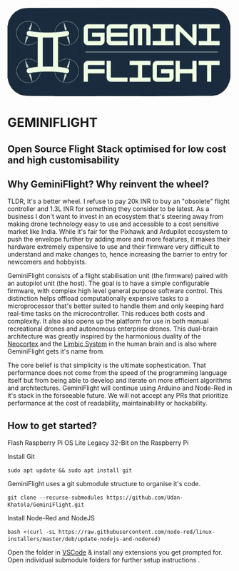 ![GeminiFlight Logo](Logo.png)

# GEMINIFLIGHT
## Open Source Flight Stack optimised for low cost and high customisability

## Why GeminiFlight? Why reinvent the wheel? 
TLDR, It's a better wheel. 
I refuse to pay 20k INR to buy an "obsolete" flight controller and 1.3L INR for something they consider to be latest. As a business I don't want to invest in an ecosystem that's steering away from making drone technology easy to use and accessible to a cost sensitive market like India. While it's fair for the Pixhawk and Ardupilot ecosystem to push the envelope further by adding more and more features, it makes their hardware extremely expensive to use and their firmware very difficult to understand and make changes to, hence increasing the barrier to entry for newcomers and hobbyists.

GeminiFlight consists of a flight stabilisation unit (the firmware) paired with an autopilot unit (the host). The goal is to have a simple configurable firmware, with complex high level general purpose software control. This distinction helps offload computationally expensive tasks to a microprocessor that's better suited to handle them and only keeping hard real-time tasks on the microcontroller. This reduces both costs and complexity. It also also opens up the platform for use in both manual recreational drones and autonomous enterprise drones. This dual-brain architecture was greatly inspired by the harmonious duality of the [Neocortex](https://en.wikipedia.org/wiki/Neocortex) and the [Limbic System](https://en.wikipedia.org/wiki/Limbic_system) in the human brain and is also where GeminiFlight gets it's name from.

The core belief is that simplicity is the ultimate sophestication. That performance does not come from the speed of the programming language itself but from being able to develop and iterate on more efficient algorithms and architectures. GeminiFlight will continue using Arduino and Node-Red in it's stack in the forseeable future. We will not accept any PRs that prioritize performance at the cost of readability, maintainability or hackability.

## How to get started?

Flash Raspberry Pi OS Lite Legacy 32-Bit on the Raspberry Pi

Install Git
```
sudo apt update && sudo apt install git
```

GeminiFlight uses a git submodule structure to organise it's code.
```
git clone --recurse-submodules https://github.com/Udan-Khatola/GeminiFlight.git 
```

Install Node-Red and NodeJS
```
bash <(curl -sL https://raw.githubusercontent.com/node-red/linux-installers/master/deb/update-nodejs-and-nodered)
```

Open the folder in [VSCode](https://code.visualstudio.com/) & install any extensions you get prompted for.
Open individual submodule folders for further setup instructions .
